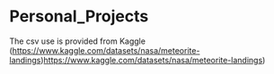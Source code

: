 # Personal_Projects
The csv use is provided from Kaggle (https://www.kaggle.com/datasets/nasa/meteorite-landings)https://www.kaggle.com/datasets/nasa/meteorite-landings)
